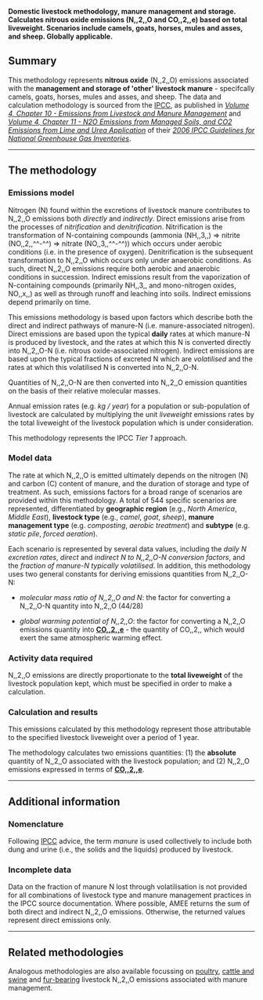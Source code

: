 **Domestic livestock methodology, manure management and storage.
Calculates nitrous oxide emissions (N,,2,,O and CO,,2,,e) based on total
liveweight. Scenarios include camels, goats, horses, mules and asses,
and sheep. Globally applicable.**

## Summary

This methodology represents **nitrous oxide** (N,,2,,O) emissions
associated with the **management and storage of 'other' livestock
manure** - specifcally camels, goats, horses, mules and asses, and
sheep. The data and calculation methodology is sourced from the
[IPCC](IPCC), as published in *[Volume 4, Chapter 10 - Emissions from
Livestock and Manure
Management](http://www.ipcc-nggip.iges.or.jp/public/2006gl/pdf/4_Volume4/V4_10_Ch10_Livestock.pdf)*
and *[Volume 4, Chapter 11 - N2O Emissions from Managed Soils, and CO2
Emissions from Lime and Urea
Application](http://www.ipcc-nggip.iges.or.jp/public/2006gl/pdf/4_Volume4/V4_11_Ch11_N2O&CO2.pdf)*
of their *[2006 IPCC Guidelines for National Greenhouse Gas
Inventories](http://www.ipcc-nggip.iges.or.jp/public/2006gl/index.html)*.

-----

## The methodology

### Emissions model

Nitrogen (N) found within the excretions of livestock manure contributes
to N,,2,,O emissions both *directly* and *indirectly*. Direct emissions
arise from the processes of *nitrification* and *denitrification*.
Nitrification is the transformation of N-containing compounds (ammonia
(NH,,3,,) =\> nitrite (NO,,2,,^^-^^) =\> nitrate (NO,,3,,^^-^^)) which
occurs under aerobic conditions (i.e. in the presence of oxygen).
Denitrification is the subsequent transformation to N,,2,,O which occurs
only under anaerobic conditions. As such, direct N,,2,,O emissions
require both aerobic and anaerobic conditions in succession. Indirect
emissions result from the vaporization of N-containing compounds
(primarily NH,,3,, and mono-nitrogen oxides, NO,,x,,) as well as through
runoff and leaching into soils. Indirect emissions depend primarily on
time.

This emissions methodology is based upon factors which describe both the
direct and indirect pathways of manure-N (i.e. manure-associated
nitrogen). Direct emissions are based upon the typical **daily** rates
at which manure-N is produced by livestock, and the rates at which this
N is converted directly into N,,2,,O-N (i.e. nitrous oxide-associated
nitrogen). Indirect emissions are based upon the typical fractions of
excreted N which are *volatilised* and the rates at which this
volatilised N is converted into N,,2,,O-N.

Quantities of N,,2,,O-N are then converted into N,,2,,O emission
quantities on the basis of their relative molecular masses.

Annual emission rates (e.g. *kg / year*) for a population or
sub-population of livestock are calculated by multiplying the unit
*liveweight* emissions rates by the total liveweight of the livestock
population which is under consideration.

This methodology represents the IPCC *Tier 1* approach.

### Model data

The rate at which N,,2,,O is emitted ultimately depends on the nitrogen
(N) and carbon (C) content of manure, and the duration of storage and
type of treatment. As such, emissions factors for a broad range of
scenarios are provided within this methodology. A total of 544 specific
scenarios are represented, differentiated by **geographic region**
(e.g., *North America*, *Middle East*), **livestock type** (e.g.,
*camel*, *goat*, *sheep*), **manure management type** (e.g.
*composting*, *aerobic treatment*) and **subtype** (e.g. *static pile*,
*forced aeration*).

Each scenario is represented by several data values, including the
*daily N excretion rates*, *direct* and *indirect N to N,,2,,O-N
conversion factors*, and the *fraction of manure-N typically
volatilised*. In addition, this methodology uses two general constants
for deriving emissions quantities from N,,2,,O-N:

  - *molecular mass ratio of N,,2,,O and N*: the factor for converting a
    N,,2,,O-N quantity into N,,2,,O (44/28)

<!-- end list -->

  - *global warming potential of N,,2,,O*: the factor for converting a
    N,,2,,O emissions quantity into
    **[CO,,2,,e](Greenhouse_gases_Global_warming_potentials)** - the
    quantity of CO,,2,, which would exert the same atmospheric warming
    effect.

### Activity data required

N,,2,,O emissions are directly proportionate to the **total liveweight**
of the livestock population kept, which must be specified in order to
make a calculation.

### Calculation and results

This emissions calculated by this methodology represent those
attributable to the specified livestock liveweight over a period of 1
year.

The methodology calculates two emissions quantities: (1) the
**absolute** quantity of N,,2,,O associated with the livestock
population; and (2) N,,2,,O emissions expressed in terms of
**[CO,,2,,e](Greenhouse_gases_Global_warming_potentials)**.

-----

## Additional information

### Nomenclature

Following [IPCC](IPCC) advice, the term *manure* is used collectively to
include both dung and urine (i.e., the solids and the liquids) produced
by livestock.

### Incomplete data

Data on the fraction of manure N lost through volatilisation is not
provided for all combinations of livestock type and manure management
practices in the IPCC source documentation. Where possible, AMEE returns
the sum of both direct and indirect N,,2,,O emissions. Otherwise, the
returned values represent direct emissions only.

-----

## Related methodologies

Analogous methodologies are also available focussing on
[poultry](Poultry_manure_nitrous_oxide_emissions), [cattle and
swine](Cattle_and_swine_manure_nitrous_oxide_emissions) and
[fur-bearing](Fur_bearing_livestock_manure_nitrous_oxide_emissions)
livestock N,,2,,O emissions associated with manure management.

